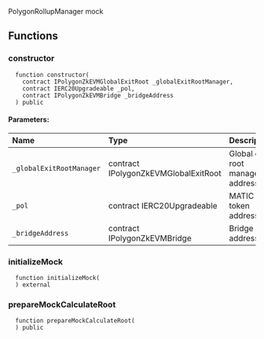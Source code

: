PolygonRollupManager mock


## Functions
### constructor
```solidity
  function constructor(
    contract IPolygonZkEVMGlobalExitRoot _globalExitRootManager,
    contract IERC20Upgradeable _pol,
    contract IPolygonZkEVMBridge _bridgeAddress
  ) public
```


#### Parameters:
| Name | Type | Description                                                          |
| :--- | :--- | :------------------------------------------------------------------- |
|`_globalExitRootManager` | contract IPolygonZkEVMGlobalExitRoot | Global exit root manager address
|`_pol` | contract IERC20Upgradeable | MATIC token address
|`_bridgeAddress` | contract IPolygonZkEVMBridge | Bridge address

### initializeMock
```solidity
  function initializeMock(
  ) external
```




### prepareMockCalculateRoot
```solidity
  function prepareMockCalculateRoot(
  ) public
```




